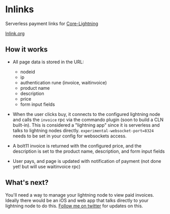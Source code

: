
# lnlinks

Serverless payment links for [Core-Lightning](https://github.com/ElementsProject/lightning)

[lnlink.org](http://lnlink.org)

## How it works

* All page data is stored in the URL:

  - nodeid
  - ip
  - authentication rune (invoice, waitinvoice)
  - product name
  - description
  - price
  - form input fields

* When the user clicks buy, it connects to the configured lightning node and calls the `invoice` rpc via the commando plugin (soon to build a CLN built-in). This is considered a "lightning app" since it is serverless and talks to lightning nodes directly. `experimental-websocket-port=8324` needs to be set in your config for websockets access.

* A bolt11 invoice is returned with the configured price, and the description is set to the product name, description, and form input fields

* User pays, and page is updated with notification of payment (not done yet! but will use waitinvoice rpc)

## What's next?

You'll need a way to manage your lightning node to view paid invoices. Ideally there would be an iOS and web app that talks directly to your lightning node to do this. [Follow me on twitter](https://twitter.com/jb55) for updates on this.
